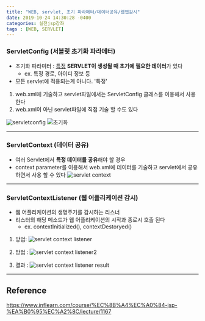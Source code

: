 ```yaml
---
title: "WEB, servlet, 초기 파라메터/데이터공유/웹앱감시"
date: 2019-10-24 14:30:28 -0400
categories: 실전jsp강좌
tags : [WEB, SERVLET]
---
```

### ServletConfig (서블릿 초기화 파라메터)
- 초기화 파라미터 : <u>특정</u> <b>SERVLET이 생성될 때 초기에 필요한 데이터</b>가 있다
  - ex. 특정 경로, 아이디 정보 등
- 모든 servlet에 적용되는게 아니다. '특정'
1. web.xml에 기술하고 servlet파일에서는 ServletConfig 클래스를 이용해서 사용한다
2. web.xml이 아닌 servlet파일에 직접 기술 할 수도 있다

![servletconfig](https://user-images.githubusercontent.com/55946791/67461537-8fc3e800-f678-11e9-9a69-8eadf37df62e.JPG)
![초기화](https://user-images.githubusercontent.com/55946791/67462354-58563b00-f67a-11e9-9185-8b8961624a95.JPG)

---
### ServletContext (데이터 공유)
- 여러 Servlet에서 <b>특정 데이터를 공유</b>해야 할 경우
- context parameter를 이용해서 web.xml에 데이터를 기술하고 servlet에서 공유하면서 사용 할 수 있다
![servlet context](https://user-images.githubusercontent.com/55946791/67462807-33ae9300-f67b-11e9-8fd2-ba4cda241191.JPG)

---
### ServletContextListener (웹 어플리케이션 감시)
- 웹 어플리케이션의 생명주기를 감시하는 리스너
- 리스터의 해당 메소드가 웹 어플리케이션의 시작과 종료시 호출 된다
  - ex. contextInitialized(), contextDestoryed()
1. 방법:
 ![servlet context listener](https://user-images.githubusercontent.com/55946791/67463254-0a423700-f67c-11e9-928d-37f2844aa01d.JPG)
 2. 방법 :
![servlet context listener2](https://user-images.githubusercontent.com/55946791/67463784-05ca4e00-f67d-11e9-880d-7f9fb840aeb2.JPG)

3. 결과 :
![servlet context listener result](https://user-images.githubusercontent.com/55946791/67463599-ad934c00-f67c-11e9-8042-6993727c250d.JPG)

---
## Reference

<https://www.inflearn.com/course/%EC%8B%A4%EC%A0%84-jsp-%EA%B0%95%EC%A2%8C/lecture/1167>
